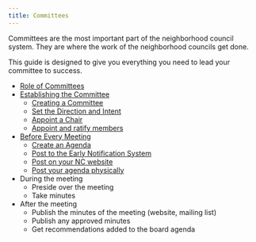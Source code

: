 ```yaml
---
title: Committees
---
```


Committees are the most important part of the neighborhood council system. They are where the work of the neighborhood councils get done.

This guide is designed to give you everything you need to lead your committee to success.

- [Role of Committees](role)
- [Establishing the Committee](establish)
  - [Creating a Committee](create)
  - [Set the Direction and Intent](directives)
  - [Appoint a Chair](appoint-chair)
  - [Appoint and ratify members](add-members)
- [Before Every Meeting](before-meetings)
  - [Create an Agenda](create-agenda)
  - [Post to the Early Notification System](early-notification-system)
  - [Post on your NC website](post-on-the-web)
  - [Post your agenda physically](post-physically)
- During the meeting
  - Preside over the meeting
  - Take minutes
- After the meeting
  - Publish the minutes of the meeting (website, mailing list)
  - Publish any approved minutes
  - Get recommendations added to the board agenda
